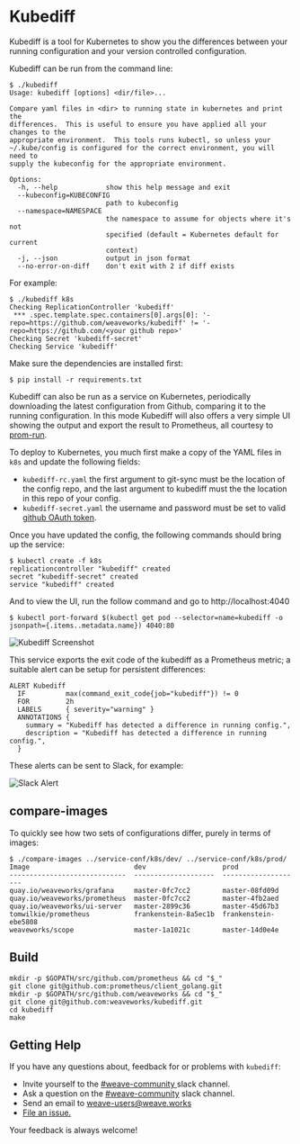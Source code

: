 # Kubediff

Kubediff is a tool for Kubernetes to show you the differences between your
running configuration and your version controlled configuration.

Kubediff can be run from the command line:

    $ ./kubediff
    Usage: kubediff [options] <dir/file>...

    Compare yaml files in <dir> to running state in kubernetes and print the
    differences.  This is useful to ensure you have applied all your changes to the
    appropriate environment.  This tools runs kubectl, so unless your
    ~/.kube/config is configured for the correct environment, you will need to
    supply the kubeconfig for the appropriate environment.

    Options:
      -h, --help            show this help message and exit
      --kubeconfig=KUBECONFIG
                            path to kubeconfig
      --namespace=NAMESPACE
                            the namespace to assume for objects where it's not
                            specified (default = Kubernetes default for current
                            context)
      -j, --json            output in json format
      --no-error-on-diff    don't exit with 2 if diff exists

For example:

    $ ./kubediff k8s
    Checking ReplicationController 'kubediff'
     *** .spec.template.spec.containers[0].args[0]: '-repo=https://github.com/weaveworks/kubediff' != '-repo=https://github.com/<your github repo>'
    Checking Secret 'kubediff-secret'
    Checking Service 'kubediff'

Make sure the dependencies are installed first:

    $ pip install -r requirements.txt

Kubediff can also be run as a service on Kubernetes, periodically downloading the
latest configuration from Github, comparing it to the running configuration.  In
this mode Kubediff will also offers a very simple UI showing the output and
export the result to Prometheus, all courtesy to [prom-run](https://github.com/tomwilkie/prom-run).

To deploy to Kubernetes, you much first make a copy of the YAML files in `k8s`
and update the following fields:

- `kubediff-rc.yaml` the first argument to git-sync must be the location of
  the config repo, and the last argument to kubediff must the the location
  in this repo of your config.
- `kubediff-secret.yaml` the username and password must be set to valid
  [github OAuth token](https://developer.github.com/guides/managing-deploy-keys/#https-cloning-with-oauth-tokens).

Once you have updated the config, the following commands should bring up
the service:

    $ kubectl create -f k8s
    replicationcontroller "kubediff" created
    secret "kubediff-secret" created
    service "kubediff" created

And to view the UI, run the follow command and go to http://localhost:4040

    $ kubectl port-forward $(kubectl get pod --selector=name=kubediff -o jsonpath={.items..metadata.name}) 4040:80

![Kubediff Screenshot](/imgs/screenshot.png)

This service exports the exit code of the kubediff as a Prometheus metric;
a suitable alert can be setup for persistent differences:

    ALERT Kubediff
      IF          max(command_exit_code{job="kubediff"}) != 0
      FOR         2h
      LABELS      { severity="warning" }
      ANNOTATIONS {
        summary = "Kubediff has detected a difference in running config.",
        description = "Kubediff has detected a difference in running config.",
      }

These alerts can be sent to Slack, for example:

![Slack Alert](/imgs/alert.png)

## compare-images

To quickly see how two sets of configurations differ, purely in terms of
images:

```
$ ./compare-images ../service-conf/k8s/dev/ ../service-conf/k8s/prod/
Image                          dev                   prod
-----------------------------  --------------------  --------------------
quay.io/weaveworks/grafana     master-0fc7cc2        master-08fd09d
quay.io/weaveworks/prometheus  master-0fc7cc2        master-4fb2aed
quay.io/weaveworks/ui-server   master-2899c36        master-45d67b3
tomwilkie/prometheus           frankenstein-8a5ec1b  frankenstein-ebe5808
weaveworks/scope               master-1a1021c        master-14d0e4e
```

## Build

```
mkdir -p $GOPATH/src/github.com/prometheus && cd "$_"
git clone git@github.com:prometheus/client_golang.git
mkdir -p $GOPATH/src/github.com/weaveworks && cd "$_"
git clone git@github.com:weaveworks/kubediff.git
cd kubediff
make
```

## <a name="help"></a>Getting Help

If you have any questions about, feedback for or problems with `kubediff`:

- Invite yourself to the <a href="https://weaveworks.github.io/community-slack/" target="_blank"> #weave-community </a> slack channel.
- Ask a question on the <a href="https://weave-community.slack.com/messages/general/"> #weave-community</a> slack channel.
- Send an email to <a href="mailto:weave-users@weave.works">weave-users@weave.works</a>
- <a href="https://github.com/weaveworks/kubediff/issues/new">File an issue.</a>

Your feedback is always welcome!
